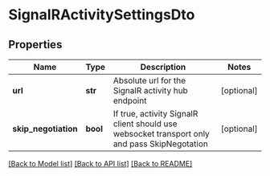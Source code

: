 # SignalRActivitySettingsDto

## Properties
Name | Type | Description | Notes
------------ | ------------- | ------------- | -------------
**url** | **str** | Absolute url for the SignalR activity hub endpoint | [optional] 
**skip_negotiation** | **bool** | If true, activity SignalR client should use websocket transport only and pass SkipNegotation | [optional] 

[[Back to Model list]](../README.md#documentation-for-models) [[Back to API list]](../README.md#documentation-for-api-endpoints) [[Back to README]](../README.md)


